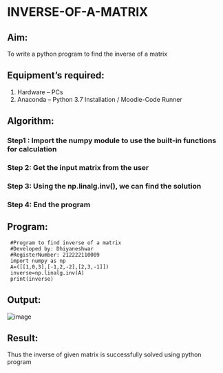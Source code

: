 # INVERSE-OF-A-MATRIX
## Aim:
To write a python program to find the inverse of a matrix
## Equipment’s required:
1. 	Hardware – PCs
2. 	Anaconda – Python 3.7 Installation / Moodle-Code Runner
## Algorithm:
### Step1 : Import the numpy module to use the built-in functions for calculation
### Step 2: Get the input matrix from the user
### Step 3: Using the np.linalg.inv(), we can find the solution
### Step 4: End the program

## Program:
     #Program to find inverse of a matrix
     #Developed by: Dhiyaneshwar
     #RegisterNumber: 212222110009
     import numpy as np
     A=([[1,0,3],[-1,2,-2],[2,3,-1]])
     inverse=np.linalg.inv(A)
     print(inverse)
     
## Output:
![image](https://github.com/Dhiyanesh24/INVERSE-OF-A-MATRIX/assets/118362288/b200410c-f081-4fce-9cd9-a1153d3f43b8)

 

## Result:
Thus the inverse of given matrix is successfully solved using python program

